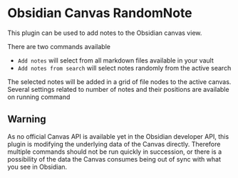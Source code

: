 # Obsidian Canvas RandomNote

This plugin can be used to add notes to the Obsidian canvas view.

There are two commands available

- `Add notes` will select from all markdown files available in your vault
- `Add notes from search` will select notes randomly from the active search

The selected notes will be added in a grid of file nodes to the active canvas. Several settings related to number of notes and their positions are available on running command

## Warning

As no official Canvas API is available yet in the Obsidian developer API, this plugin is modifying the underlying data of the Canvas directly. Therefore multiple commands should not be run quickly in succession, or there is a possibility of the data the Canvas consumes being out of sync with what you see in Obsidian.